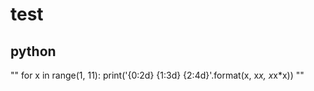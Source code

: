 # test
## python
""
for x in range(1, 11):
    print('{0:2d} {1:3d} {2:4d}'.format(x, x*x, x*x*x))
""
